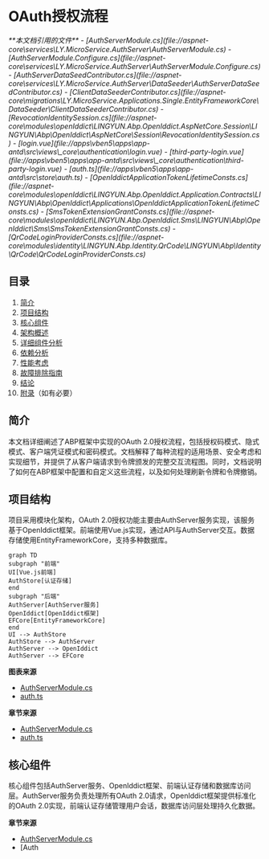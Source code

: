 
# OAuth授权流程

<cite>
**本文档引用的文件**  
- [AuthServerModule.cs](file://aspnet-core\services\LY.MicroService.AuthServer\AuthServerModule.cs)
- [AuthServerModule.Configure.cs](file://aspnet-core\services\LY.MicroService.AuthServer\AuthServerModule.Configure.cs)
- [AuthServerDataSeedContributor.cs](file://aspnet-core\services\LY.MicroService.AuthServer\DataSeeder\AuthServerDataSeedContributor.cs)
- [ClientDataSeederContributor.cs](file://aspnet-core\migrations\LY.MicroService.Applications.Single.EntityFrameworkCore\DataSeeder\ClientDataSeederContributor.cs)
- [RevocationIdentitySession.cs](file://aspnet-core\modules\openIddict\LINGYUN.Abp.OpenIddict.AspNetCore.Session\LINGYUN\Abp\OpenIddict\AspNetCore\Session\RevocationIdentitySession.cs)
- [login.vue](file://apps\vben5\apps\app-antd\src\views\_core\authentication\login.vue)
- [third-party-login.vue](file://apps\vben5\apps\app-antd\src\views\_core\authentication\third-party-login.vue)
- [auth.ts](file://apps\vben5\apps\app-antd\src\store\auth.ts)
- [OpenIddictApplicationTokenLifetimeConsts.cs](file://aspnet-core\modules\openIddict\LINGYUN.Abp.OpenIddict.Application.Contracts\LINGYUN\Abp\OpenIddict\Applications\OpenIddictApplicationTokenLifetimeConsts.cs)
- [SmsTokenExtensionGrantConsts.cs](file://aspnet-core\modules\openIddict\LINGYUN.Abp.OpenIddict.Sms\LINGYUN\Abp\OpenIddict\Sms\SmsTokenExtensionGrantConsts.cs)
- [QrCodeLoginProviderConsts.cs](file://aspnet-core\modules\identity\LINGYUN.Abp.Identity.QrCode\LINGYUN\Abp\Identity\QrCode\QrCodeLoginProviderConsts.cs)
</cite>

## 目录
1. [简介](#简介)
2. [项目结构](#项目结构)
3. [核心组件](#核心组件)
4. [架构概述](#架构概述)
5. [详细组件分析](#详细组件分析)
6. [依赖分析](#依赖分析)
7. [性能考虑](#性能考虑)
8. [故障排除指南](#故障排除指南)
9. [结论](#结论)
10. [附录](#附录)（如有必要）

## 简介
本文档详细阐述了ABP框架中实现的OAuth 2.0授权流程，包括授权码模式、隐式模式、客户端凭证模式和密码模式。文档解释了每种流程的适用场景、安全考虑和实现细节，并提供了从客户端请求到令牌颁发的完整交互流程图。同时，文档说明了如何在ABP框架中配置和自定义这些流程，以及如何处理刷新令牌和令牌撤销。

## 项目结构
项目采用模块化架构，OAuth 2.0授权功能主要由AuthServer服务实现，该服务基于OpenIddict框架。前端使用Vue.js实现，通过API与AuthServer交互。数据存储使用EntityFrameworkCore，支持多种数据库。

```mermaid
graph TD
subgraph "前端"
UI[Vue.js前端]
AuthStore[认证存储]
end
subgraph "后端"
AuthServer[AuthServer服务]
OpenIddict[OpenIddict框架]
EFCore[EntityFrameworkCore]
end
UI --> AuthStore
AuthStore --> AuthServer
AuthServer --> OpenIddict
AuthServer --> EFCore
```

**图表来源**
- [AuthServerModule.cs](file://aspnet-core\services\LY.MicroService.AuthServer\AuthServerModule.cs)
- [auth.ts](file://apps\vben5\apps\app-antd\src\store\auth.ts)

**章节来源**
- [AuthServerModule.cs](file://aspnet-core\services\LY.MicroService.AuthServer\AuthServerModule.cs)
- [auth.ts](file://apps\vben5\apps\app-antd\src\store\auth.ts)

## 核心组件
核心组件包括AuthServer服务、OpenIddict框架、前端认证存储和数据库访问层。AuthServer服务负责处理所有OAuth 2.0请求，OpenIddict框架提供标准化的OAuth 2.0实现，前端认证存储管理用户会话，数据库访问层处理持久化数据。

**章节来源**
- [AuthServerModule.cs](file://aspnet-core\services\LY.MicroService.AuthServer\AuthServerModule.cs)
- [Auth